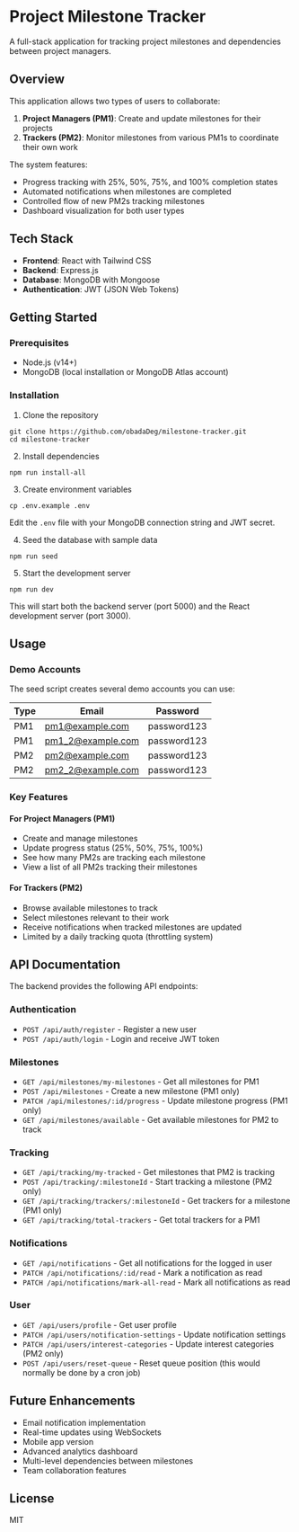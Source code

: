 # Project Milestone Tracker

A full-stack application for tracking project milestones and dependencies between project managers.

## Overview

This application allows two types of users to collaborate:

1. **Project Managers (PM1)**: Create and update milestones for their projects
2. **Trackers (PM2)**: Monitor milestones from various PM1s to coordinate their own work

The system features:

- Progress tracking with 25%, 50%, 75%, and 100% completion states
- Automated notifications when milestones are completed
- Controlled flow of new PM2s tracking milestones
- Dashboard visualization for both user types

## Tech Stack

- **Frontend**: React with Tailwind CSS
- **Backend**: Express.js
- **Database**: MongoDB with Mongoose
- **Authentication**: JWT (JSON Web Tokens)

## Getting Started

### Prerequisites

- Node.js (v14+)
- MongoDB (local installation or MongoDB Atlas account)

### Installation

1. Clone the repository

```
git clone https://github.com/obadaDeg/milestone-tracker.git
cd milestone-tracker
```

2. Install dependencies

```
npm run install-all
```

3. Create environment variables

```
cp .env.example .env
```

Edit the `.env` file with your MongoDB connection string and JWT secret.

4. Seed the database with sample data

```
npm run seed
```

5. Start the development server

```
npm run dev
```

This will start both the backend server (port 5000) and the React development server (port 3000).

## Usage

### Demo Accounts

The seed script creates several demo accounts you can use:

| Type | Email             | Password    |
| ---- | ----------------- | ----------- |
| PM1  | pm1@example.com   | password123 |
| PM1  | pm1_2@example.com | password123 |
| PM2  | pm2@example.com   | password123 |
| PM2  | pm2_2@example.com | password123 |

### Key Features

#### For Project Managers (PM1)

- Create and manage milestones
- Update progress status (25%, 50%, 75%, 100%)
- See how many PM2s are tracking each milestone
- View a list of all PM2s tracking their milestones

#### For Trackers (PM2)

- Browse available milestones to track
- Select milestones relevant to their work
- Receive notifications when tracked milestones are updated
- Limited by a daily tracking quota (throttling system)

## API Documentation

The backend provides the following API endpoints:

### Authentication

- `POST /api/auth/register` - Register a new user
- `POST /api/auth/login` - Login and receive JWT token

### Milestones

- `GET /api/milestones/my-milestones` - Get all milestones for PM1
- `POST /api/milestones` - Create a new milestone (PM1 only)
- `PATCH /api/milestones/:id/progress` - Update milestone progress (PM1 only)
- `GET /api/milestones/available` - Get available milestones for PM2 to track

### Tracking

- `GET /api/tracking/my-tracked` - Get milestones that PM2 is tracking
- `POST /api/tracking/:milestoneId` - Start tracking a milestone (PM2 only)
- `GET /api/tracking/trackers/:milestoneId` - Get trackers for a milestone (PM1 only)
- `GET /api/tracking/total-trackers` - Get total trackers for a PM1

### Notifications

- `GET /api/notifications` - Get all notifications for the logged in user
- `PATCH /api/notifications/:id/read` - Mark a notification as read
- `PATCH /api/notifications/mark-all-read` - Mark all notifications as read

### User

- `GET /api/users/profile` - Get user profile
- `PATCH /api/users/notification-settings` - Update notification settings
- `PATCH /api/users/interest-categories` - Update interest categories (PM2 only)
- `POST /api/users/reset-queue` - Reset queue position (this would normally be done by a cron job)

## Future Enhancements

- Email notification implementation
- Real-time updates using WebSockets
- Mobile app version
- Advanced analytics dashboard
- Multi-level dependencies between milestones
- Team collaboration features

## License

MIT
